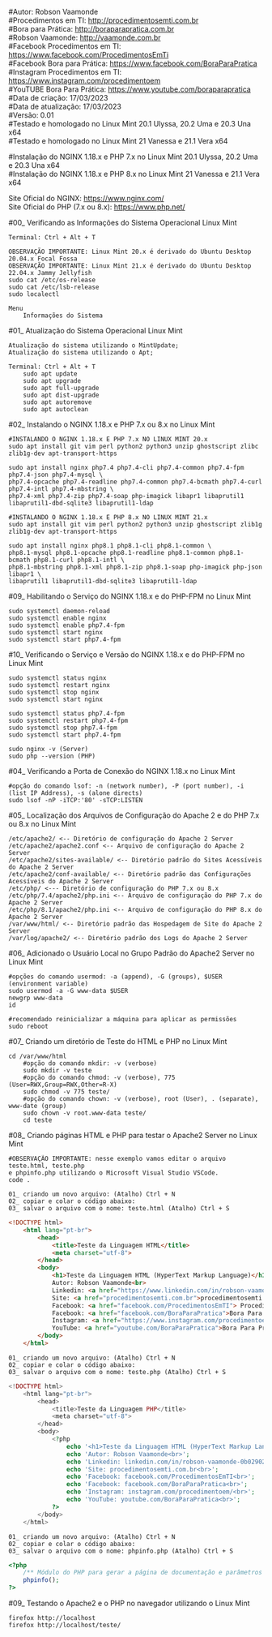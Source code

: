 #Autor: Robson Vaamonde<br>
#Procedimentos em TI: http://procedimentosemti.com.br<br>
#Bora para Prática: http://boraparapratica.com.br<br>
#Robson Vaamonde: http://vaamonde.com.br<br>
#Facebook Procedimentos em TI: https://www.facebook.com/ProcedimentosEmTi<br>
#Facebook Bora para Prática: https://www.facebook.com/BoraParaPratica<br>
#Instagram Procedimentos em TI: https://www.instagram.com/procedimentoem<br>
#YouTUBE Bora Para Prática: https://www.youtube.com/boraparapratica<br>
#Data de criação: 17/03/2023<br>
#Data de atualização: 17/03/2023<br>
#Versão: 0.01<br>
#Testado e homologado no Linux Mint 20.1 Ulyssa, 20.2 Uma e 20.3 Una x64<br>
#Testado e homologado no Linux Mint 21 Vanessa e 21.1 Vera x64

#Instalação do NGINX 1.18.x e PHP 7.x no Linux Mint 20.1 Ulyssa, 20.2 Uma e 20.3 Una x64<br>
#Instalação do NGINX 1.18.x e PHP 8.x no Linux Mint 21 Vanessa e 21.1 Vera x64

Site Oficial do NGINX: https://www.nginx.com/<br>
Site Oficial do PHP (7.x ou 8.x): https://www.php.net/

#00_ Verificando as Informações do Sistema Operacional Linux Mint<br>

	Terminal: Ctrl + Alt + T

	OBSERVAÇÃO IMPORTANTE: Linux Mint 20.x é derivado do Ubuntu Desktop 20.04.x Focal Fossa 
	OBSERVAÇÃO IMPORTANTE: Linux Mint 21.x é derivado do Ubuntu Desktop 22.04.x Jammy Jellyfish
	sudo cat /etc/os-release
	sudo cat /etc/lsb-release
	sudo localectl

	Menu
		Informações do Sistema

#01_ Atualização do Sistema Operacional Linux Mint<br>

	Atualização do sistema utilizando o MintUpdate;
	Atualização do sistema utilizando o Apt;

	Terminal: Ctrl + Alt + T
		sudo apt update
		sudo apt upgrade
		sudo apt full-upgrade
		sudo apt dist-upgrade
		sudo apt autoremove
		sudo apt autoclean

#02_ Instalando o NGINX 1.18.x e PHP 7.x ou 8.x no Linux Mint<br>

	#INSTALANDO O NGINX 1.18.x E PHP 7.x NO LINUX MINT 20.x
	sudo apt install git vim perl python2 python3 unzip ghostscript zlibc zlib1g-dev apt-transport-https
	
	sudo apt install nginx php7.4 php7.4-cli php7.4-common php7.4-fpm php7.4-json php7.4-mysql \
	php7.4-opcache php7.4-readline php7.4-common php7.4-bcmath php7.4-curl php7.4-intl php7.4-mbstring \
	php7.4-xml php7.4-zip php7.4-soap php-imagick libapr1 libaprutil1 libaprutil1-dbd-sqlite3 libaprutil1-ldap

	#INSTALANDO O NGINX 1.18.x E PHP 8.x NO LINUX MINT 21.x
	sudo apt install git vim perl python2 python3 unzip ghostscript zlib1g zlib1g-dev apt-transport-https

	sudo apt install nginx php8.1 php8.1-cli php8.1-common \
	php8.1-mysql php8.1-opcache php8.1-readline php8.1-common php8.1-bcmath php8.1-curl php8.1-intl \
	php8.1-mbstring php8.1-xml php8.1-zip php8.1-soap php-imagick php-json libapr1 \
	libaprutil1 libaprutil1-dbd-sqlite3 libaprutil1-ldap

#09_ Habilitando o Serviço do NGINX 1.18.x e do PHP-FPM no Linux Mint<br>

	sudo systemctl daemon-reload
	sudo systemctl enable nginx
	sudo systemctl enable php7.4-fpm
	sudo systemctl start nginx
	sudo systemctl start php7.4-fpm

#10_ Verificando o Serviço e Versão do NGINX 1.18.x e do PHP-FPM no Linux Mint<br>

	sudo systemctl status nginx
	sudo systemctl restart nginx
	sudo systemctl stop nginx
	sudo systemctl start nginx

	sudo systemctl status php7.4-fpm
	sudo systemctl restart php7.4-fpm
	sudo systemctl stop php7.4-fpm
	sudo systemctl start php7.4-fpm

	sudo nginx -v (Server)
	sudo php --version (PHP)

#04_ Verificando a Porta de Conexão do NGINX 1.18.x no Linux Mint<br>

	#opção do comando lsof: -n (network number), -P (port number), -i (list IP Address), -s (alone directs)
	sudo lsof -nP -iTCP:'80' -sTCP:LISTEN

#05_ Localização dos Arquivos de Configuração do Apache 2 e do PHP 7.x ou 8.x no Linux Mint<br>

	/etc/apache2/ <-- Diretório de configuração do Apache 2 Server
	/etc/apache2/apache2.conf <-- Arquivo de configuração do Apache 2 Server
	/etc/apache2/sites-available/ <-- Diretório padrão do Sites Acessíveis do Apache 2 Server
	/etc/apache2/conf-available/ <-- Diretório padrão das Configurações Acessíveis do Apache 2 Server
	/etc/php/ <--- Diretório de configuração do PHP 7.x ou 8.x
	/etc/php/7.4/apache2/php.ini <-- Arquivo de configuração do PHP 7.x do Apache 2 Server
	/etc/php/8.1/apache2/php.ini <-- Arquivo de configuração do PHP 8.x do Apache 2 Server
	/var/www/html/ <-- Diretório padrão das Hospedagem de Site do Apache 2 Server
	/var/log/apache2/ <-- Diretório padrão dos Logs do Apache 2 Server

#06_ Adicionado o Usuário Local no Grupo Padrão do Apache2 Server no Linux Mint<br>

	#opções do comando usermod: -a (append), -G (groups), $USER (environment variable)
	sudo usermod -a -G www-data $USER
	newgrp www-data
	id
	
	#recomendado reinicializar a máquina para aplicar as permissões
	sudo reboot

#07_ Criando um diretório de Teste do HTML e PHP no Linux Mint<br>

	cd /var/www/html
		#opção do comando mkdir: -v (verbose)
		sudo mkdir -v teste
		#opção do comando chmod: -v (verbose), 775 (User=RWX,Group=RWX,Other=R-X)
		sudo chmod -v 775 teste/
		#opção do comando chown: -v (verbose), root (User), . (separate), www-date (group)
		sudo chown -v root.www-data teste/
		cd teste

#08_ Criando páginas HTML e PHP para testar o Apache2 Server no Linux Mint<br>

	#OBSERVAÇÃO IMPORTANTE: nesse exemplo vamos editar o arquivo teste.html, teste.php
	e phpinfo.php utilizando o Microsoft Visual Studio VSCode.
	code .

	01_ criando um novo arquivo: (Atalho) Ctrl + N
	02_ copiar e colar o código abaixo: 
	03_ salvar o arquivo com o nome: teste.html (Atalho) Ctrl + S

```html
<!DOCTYPE html>
	<html lang="pt-br">
		<head>
			<title>Teste da Linguagem HTML</title>
			<meta charset="utf-8">
		</head>
		<body>
			<h1>Teste da Linguagem HTML (HyperText Markup Language)</h1>
			Autor: Robson Vaamonde<br>
			Linkedin: <a href="https://www.linkedin.com/in/robson-vaamonde-0b029028/">Robson Vaamonde</a><br>
			Site: <a href="procedimentosemti.com.br">procedimentosemti.com.br</a><br>
			Facebook: <a href="facebook.com/ProcedimentosEmTI"> Procedimentos Em TI</a><br>
			Facebook: <a href="facebook.com/BoraParaPratica">Bora Para Pratica</a><br>
			Instagram: <a href="https://www.instagram.com/procedimentoem/?hl=pt-br">Procedimentos Em TI</a><br>
			YouTube: <a href="youtube.com/BoraParaPratica">Bora Para Pratica</a><br>
		</body>
	</html>
```

	01_ criando um novo arquivo: (Atalho) Ctrl + N
	02_ copiar e colar o código abaixo: 
	03_ salvar o arquivo com o nome: teste.php (Atalho) Ctrl + S

```php
<!DOCTYPE html>
	<html lang="pt-br">
		<head>
			<title>Teste da Linguagem PHP</title>
			<meta charset="utf-8">
		</head>
		<body>
			<?php 
				echo '<h1>Teste da Linguagem HTML (HyperText Markup Language)</h1>';
				echo 'Autor: Robson Vaamonde<br>';
				echo 'Linkedin: linkedin.com/in/robson-vaamonde-0b029028/<br>';
				echo 'Site: procedimentosemti.com.br<br>';
				echo 'Facebook: facebook.com/ProcedimentosEmTI<br>';
				echo 'Facebook: facebook.com/BoraParaPratica<br>';
				echo 'Instagram: instagram.com/procedimentoem/<br>';
				echo 'YouTube: youtube.com/BoraParaPratica<br>'; 
			?>
		</body>
	</html>
```

	01_ criando um novo arquivo: (Atalho) Ctrl + N
	02_ copiar e colar o código abaixo: 
	03_ salvar o arquivo com o nome: phpinfo.php (Atalho) Ctrl + S

```php
<?php
	/** Módulo do PHP para gerar a página de documentação e parâmetros do PHP*/
	phpinfo(); 
?>
```

#09_ Testando o Apache2 e o PHP no navegador utilizando o Linux Mint<br>

	firefox http://localhost
	firefox http://localhost/teste/
